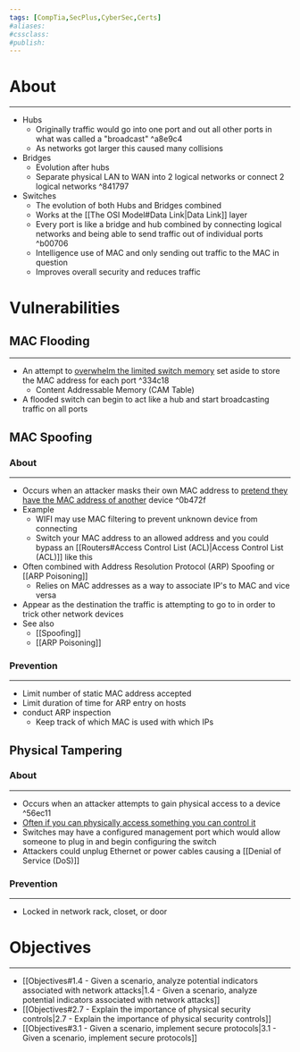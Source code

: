 ```yaml
---
tags: [CompTia,SecPlus,CyberSec,Certs]
#aliases:
#cssclass:
#publish:
---
```


# About
---
- Hubs
	- Originally traffic would go into one port and out all other ports in what was called a "broadcast" ^a8e9c4
	- As networks got larger this caused many collisions
- Bridges
	- Evolution after hubs
	- Separate physical LAN to WAN into 2 logical networks or connect 2 logical networks ^841797
- Switches
	- The evolution of both Hubs and Bridges combined
	- Works at the [[The OSI Model#Data Link|Data Link]] layer
	- Every port is like a bridge and hub combined by connecting logical networks and being able to send traffic out of individual ports ^b00706
	- Intelligence use of MAC and only sending out traffic to the MAC in question
	- Improves overall security and reduces traffic

# Vulnerabilities

## MAC Flooding
---
- An attempt to <u>overwhelm the limited switch memory</u> set aside to store the MAC address for each port ^334c18
	- Content Addressable Memory (CAM Table)
- A flooded switch can begin to act like a hub and start broadcasting traffic on all ports

## MAC Spoofing

### About
---
- Occurs when an attacker masks their own MAC address to <u>pretend they have the MAC address of another</u> device ^0b472f
- Example
	- WIFI may use MAC filtering to prevent unknown device from connecting
	- Switch your MAC address to an allowed address and you could bypass an [[Routers#Access Control List (ACL)|Access Control List (ACL)]] like this
- Often combined with Address Resolution Protocol (ARP) Spoofing or [[ARP Poisoning]]
	- Relies on MAC addresses as a way to associate IP's to MAC and vice versa
- Appear as the destination the traffic is attempting to go to in order to trick other network devices
- See also
	- [[Spoofing]]
	- [[ARP Poisoning]]

### Prevention
---
- Limit number of static MAC address accepted
- Limit duration of time for ARP entry on hosts
- conduct ARP inspection
	- Keep track of which MAC is used with which IPs

## Physical Tampering

### About
---
- Occurs when an attacker attempts to gain physical access to a device ^56ec11
- <u>Often if you can physically access something you can control it</u>
- Switches may have a configured management port which would allow someone to plug in and begin configuring the switch
- Attackers could unplug Ethernet or power cables causing a [[Denial of Service (DoS)]]

### Prevention
---
- Locked in network rack, closet, or door

# Objectives
---
- [[Objectives#1.4 - Given a scenario, analyze potential indicators associated with network attacks|1.4 - Given a scenario, analyze potential indicators associated with network attacks]]
- [[Objectives#2.7 - Explain the importance of physical security controls|2.7 - Explain the importance of physical security controls]]
- [[Objectives#3.1 - Given a scenario, implement secure protocols|3.1 - Given a scenario, implement secure protocols]]